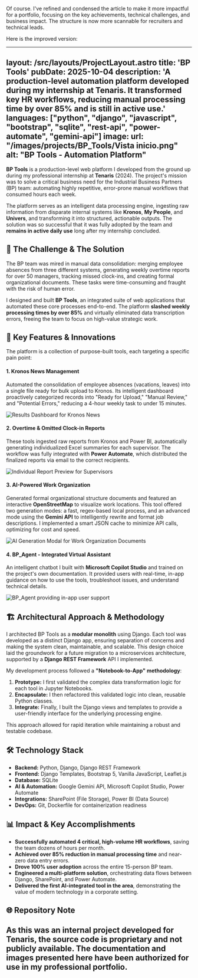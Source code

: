 Of course. I've refined and condensed the article to make it more impactful for a portfolio, focusing on the key achievements, technical challenges, and business impact. The structure is now more scannable for recruiters and technical leads.

Here is the improved version:

---
layout: /src/layouts/ProjectLayout.astro
title: 'BP Tools'
pubDate: 2025-10-04
description: 'A production-level automation platform developed during my internship at Tenaris. It transformed key HR workflows, reducing manual processing time by over 85% and is still in active use.'
languages: ["python", "django", "javascript", "bootstrap", "sqlite", "rest-api", "power-automate", "gemini-api"]
image:
  url: "/images/projects/BP_Tools/Vista inicio.png" 
  alt: "BP Tools - Automation Platform"
---

**BP Tools** is a production-level web platform I developed from the ground up during my professional internship at **Tenaris** (2024). The project's mission was to solve a critical business need for the Industrial Business Partners (BP) team: automating highly repetitive, error-prone manual workflows that consumed hours each week.

The platform serves as an intelligent data processing engine, ingesting raw information from disparate internal systems like **Kronos**, **My People**, and **Univers**, and transforming it into structured, actionable outputs. The solution was so successful that it was fully adopted by the team and **remains in active daily use** long after my internship concluded.

## 🎯 The Challenge & The Solution

The BP team was mired in manual data consolidation: merging employee absences from three different systems, generating weekly overtime reports for over 50 managers, tracking missed clock-ins, and creating formal organizational documents. These tasks were time-consuming and fraught with the risk of human error.

I designed and built **BP Tools**, an integrated suite of web applications that automated these core processes end-to-end. The platform **slashed weekly processing times by over 85%** and virtually eliminated data transcription errors, freeing the team to focus on high-value strategic work.

## 🧩 Key Features & Innovations

The platform is a collection of purpose-built tools, each targeting a specific pain point:

#### 1. Kronos News Management
Automated the consolidation of employee absences (vacations, leaves) into a single file ready for bulk upload to Kronos. Its intelligent dashboard proactively categorized records into "Ready for Upload," "Manual Review," and "Potential Errors," reducing a 4-hour weekly task to under 15 minutes.

![Results Dashboard for Kronos News](/images/projects/BP_Tools/novedades_kronos/v_resultado.png)

#### 2. Overtime & Omitted Clock-in Reports
These tools ingested raw reports from Kronos and Power BI, automatically generating individualized Excel summaries for each supervisor. The workflow was fully integrated with **Power Automate**, which distributed the finalized reports via email to the correct recipients.

![Individual Report Preview for Supervisors](/images/projects/BP_Tools/horas_extras/v_modal_report.png)

#### 3. AI-Powered Work Organization
Generated formal organizational structure documents and featured an interactive **OpenStreetMap** to visualize work locations. This tool offered two generation modes: a fast, regex-based local process, and an advanced mode using the **Gemini API** to intelligently rewrite and format job descriptions. I implemented a smart JSON cache to minimize API calls, optimizing for cost and speed.

![AI Generation Modal for Work Organization Documents](/images/projects/BP_Tools/Organizacion_del_Trabajo/v_modal.png)

#### 4. BP_Agent - Integrated Virtual Assistant
An intelligent chatbot I built with **Microsoft Copilot Studio** and trained on the project's own documentation. It provided users with real-time, in-app guidance on how to use the tools, troubleshoot issues, and understand technical details.

![BP_Agent providing in-app user support](/images/projects/BP_Tools/Chat_bot.png)

## 🏗️ Architectural Approach & Methodology

I architected BP Tools as a **modular monolith** using Django. Each tool was developed as a distinct Django app, ensuring separation of concerns and making the system clean, maintainable, and scalable. This design choice laid the groundwork for a future migration to a microservices architecture, supported by a **Django REST Framework** API I implemented.

My development process followed a **"Notebook-to-App" methodology**:
1.  **Prototype:** I first validated the complex data transformation logic for each tool in Jupyter Notebooks.
2.  **Encapsulate:** I then refactored this validated logic into clean, reusable Python classes.
3.  **Integrate:** Finally, I built the Django views and templates to provide a user-friendly interface for the underlying processing engine.

This approach allowed for rapid iteration while maintaining a robust and testable codebase.

## 🛠️ Technology Stack

-   **Backend:** Python, Django, Django REST Framework
-   **Frontend:** Django Templates, Bootstrap 5, Vanilla JavaScript, Leaflet.js
-   **Database:** SQLite
-   **AI & Automation:** Google Gemini API, Microsoft Copilot Studio, Power Automate
-   **Integrations:** SharePoint (File Storage), Power BI (Data Source)
-   **DevOps:** Git, Dockerfile for containerization readiness

## 📊 Impact & Key Accomplishments

-   **Successfully automated 4 critical, high-volume HR workflows**, saving the team dozens of hours per month.
-   **Achieved over 85% reduction in manual processing time** and near-zero data entry errors.
-   **Drove 100% user adoption** across the entire 15-person BP team.
-   **Engineered a multi-platform solution**, orchestrating data flows between Django, SharePoint, and Power Automate.
-   **Delivered the first AI-integrated tool in the area**, demonstrating the value of modern technology in a corporate setting.

## 🌐 Repository Note

As this was an internal project developed for **Tenaris**, the source code is proprietary and not publicly available. The documentation and images presented here have been authorized for use in my professional portfolio.
---